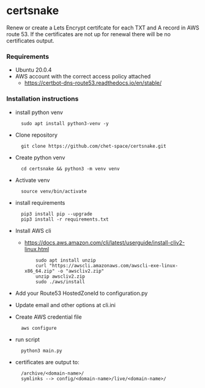 # certsnake

Renew or create a Lets Encrypt certifcate for each TXT and A record in AWS route 53. 
If the certificates are not up for renewal there will be no certificates output. 

### Requirements
* Ubuntu 20.0.4
* AWS account with the correct access policy attached
    * https://certbot-dns-route53.readthedocs.io/en/stable/

### Installation instructions 

* install python venv
  
        sudo apt install python3-venv -y
  
* Clone repository  

        git clone https://github.com/chet-space/certsnake.git

* Create python venv
  
        cd certsnake && python3 -m venv venv

* Activate venv

        source venv/bin/activate  
  
* install requirements
  
        pip3 install pip --upgrade
        pip3 install -r requirements.txt

* Install AWS cli
    * https://docs.aws.amazon.com/cli/latest/userguide/install-cliv2-linux.html
      
              sudo apt install unzip  
              curl "https://awscli.amazonaws.com/awscli-exe-linux-x86_64.zip" -o "awscliv2.zip"
              unzip awscliv2.zip
              sudo ./aws/install

* Add your Route53 HostedZoneId to configuration.py
* Update email and other options at cli.ini  
* Create AWS credential file

        aws configure

* run script

        python3 main.py

* certificates are output to: 
  
        /archive/<domain-name>/
        symlinks --> config/<domain-name>/live/<domain-name>/